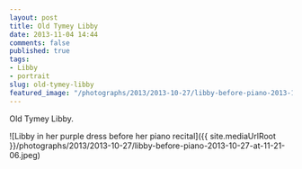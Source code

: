 ```yaml
---
layout: post
title: Old Tymey Libby
date: 2013-11-04 14:44
comments: false
published: true
tags:
- Libby
- portrait
slug: old-tymey-libby
featured_image: "/photographs/2013/2013-10-27/libby-before-piano-2013-10-27-at-11-21-06.jpeg"
---
```

Old Tymey Libby.

![Libby in her purple dress before her piano recital]({{ site.mediaUrlRoot }}/photographs/2013/2013-10-27/libby-before-piano-2013-10-27-at-11-21-06.jpeg)
